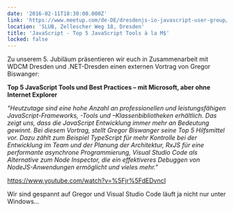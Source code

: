 ```yaml
---
date: '2016-02-11T18:30:00.000Z'
link: 'https://www.meetup.com/de-DE/dresdenjs-io-javascript-user-group/events/bszbnlyvdbpb/'
location: 'SLUB, Zellescher Weg 18, Dresden'
title: 'JavaScript - Top 5 JavaScript Tools à la M$'
locked: false
---
```

Zu unserem 5\. Jubiläum präsentieren wir euch in Zusammenarbeit mit WDCM Dresden und .NET-Dresden einen externen Vortrag von Gregor Biswanger:

**Top 5 JavaScript Tools und Best Practices – mit Microsoft, aber ohne Internet Explorer** 

_"Heutzutage sind eine hohe Anzahl an professionellen und leistungsfähigen JavaScript-Frameworks, -Tools und –Klassenbibliotheken erhältlich. Das zeigt uns, dass die JavaScript Entwicklung immer mehr an Bedeutung gewinnt. Bei diesem Vortrag, stellt Gregor Biswanger seine Top 5 Hilfsmittel vor. Dazu zählt zum Beispiel TypeScript für mehr Kontrolle bei der Entwicklung im Team und der Planung der Architektur, RxJS für eine performante asynchrone Programmierung, Visual Studio Code als Alternative zum Node Inspector, die ein effektiveres Debuggen von NodeJS-Anwendungen ermöglicht und vieles mehr."_

[](https://www.youtube.com/watch?v=%5Fjr%5FdEDvncI)<https://www.youtube.com/watch?v=%5Fjr%5FdEDvncI>

Wir sind gespannt auf Gregor und Visual Studio Code läuft ja nicht nur unter Windows...
